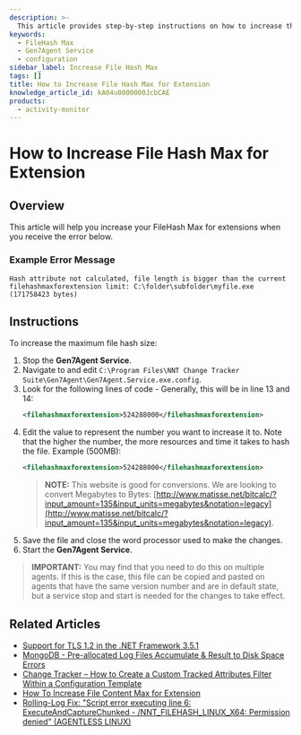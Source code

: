 ```yaml
---
description: >-
  This article provides step-by-step instructions on how to increase the FileHash Max for extensions when encountering specific error messages.
keywords:
  - FileHash Max
  - Gen7Agent Service
  - configuration
sidebar_label: Increase File Hash Max
tags: []
title: How to Increase File Hash Max for Extension
knowledge_article_id: kA04u0000000JcbCAE
products:
  - activity-monitor
---
```


# How to Increase File Hash Max for Extension

## Overview

This article will help you increase your FileHash Max for extensions when you receive the error below.

### Example Error Message

```
Hash attribute not calculated, file length is bigger than the current filehashmaxforextension limit: C:\folder\subfolder\myfile.exe (171758423 bytes)
```

## Instructions

To increase the maximum file hash size:

1. Stop the **Gen7Agent Service**.
2. Navigate to and edit `C:\Program Files\NNT Change Tracker Suite\Gen7Agent\Gen7Agent.Service.exe.config`.
3. Look for the following lines of code - Generally, this will be in line 13 and 14:
   ```xml
   <filehashmaxforextension>524288000</filehashmaxforextension>
   ```
4. Edit the value to represent the number you want to increase it to. Note that the higher the number, the more resources and time it takes to hash the file. Example (500MB):
   ```xml
   <filehashmaxforextension>524288000</filehashmaxforextension>
   ```
   > **NOTE:** This website is good for conversions. We are looking to convert Megabytes to Bytes: [http://www.matisse.net/bitcalc/?input_amount=135&input_units=megabytes&notation=legacy](http://www.matisse.net/bitcalc/?input_amount=135&input_units=megabytes&notation=legacy).
5. Save the file and close the word processor used to make the changes.
6. Start the **Gen7Agent Service**.

> **IMPORTANT:** You may find that you need to do this on multiple agents. If this is the case, this file can be copied and pasted on agents that have the same version number and are in default state, but a service stop and start is needed for the changes to take effect.

## Related Articles

- [Support for TLS 1.2 in the .NET Framework 3.5.1](https://kb.netwrix.com/8302)
- [MongoDB - Pre-allocated Log Files Accumulate & Result to Disk Space Errors](https://kb.netwrix.com/8285)
- [Change Tracker – How to Create a Custom Tracked Attributes Filter Within a Configuration Template](https://kb.netwrix.com/8265)
- [How To Increase File Content Max for Extension](https://kb.netwrix.com/8261)
- [Rolling-Log Fix: "Script error executing line 6: ExecuteAndCaptureChunked - /NNT_FILEHASH_LINUX_X64: Permission denied” (AGENTLESS LINUX)](https://kb.netwrix.com/8253)